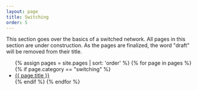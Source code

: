 ```yaml
---
layout: page
title: Switching
order: 5
---
```


This section goes over the basics of a switched network. All pages in this section are under construction. As the pages are finalized, the word "draft" will be removed from their title.

<ul>
{% assign pages = site.pages | sort: 'order' %}
{% for page in pages %}
  {% if page.category == "switching" %}
<li><a href="{{ page.url }}">{{ page.title }}</a></li>
  {% endif %}
{% endfor %}
</ul>